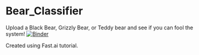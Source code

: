 # Bear_Classifier
Upload a Black Bear, Grizzly Bear, or Teddy bear and see if you can fool the system!
[![Binder](https://mybinder.org/badge_logo.svg)](https://mybinder.org/v2/gh/CodesterEvans/Bear_Classifier/HEAD?urlpath=%2Fvoila%2Frender%2FD_Bear_Classifier.ipynb)

Created using Fast.ai tutorial.
